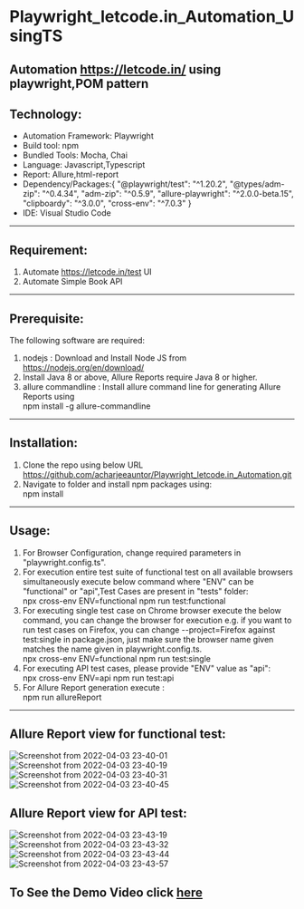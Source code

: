 # Playwright_letcode.in_Automation_UsingTS
Automation https://letcode.in/ using playwright,POM pattern
-----------------------------------------------------------
## Technology: <br>
* Automation Framework: Playwright <br>
* Build tool: npm <br>
* Bundled Tools: Mocha, Chai
* Language: Javascript,Typescript <br>
* Report: Allure,html-report <br>
* Dependency/Packages:{
   "@playwright/test": "^1.20.2",
   "@types/adm-zip": "^0.4.34",
    "adm-zip": "^0.5.9",
    "allure-playwright": "^2.0.0-beta.15",
    "clipboardy": "^3.0.0",
    "cross-env": "^7.0.3"
} <br>
* IDE: Visual Studio Code <br>

----------------------------------------------------------

## Requirement:<br>
1. Automate https://letcode.in/test UI
2. Automate Simple Book API

----------------------------------------------------------

## Prerequisite:
The following software are required:

1. nodejs : Download and Install Node JS from<br>
    https://nodejs.org/en/download/<br>
2. Install Java 8 or above, Allure Reports require Java 8 or higher.<br>
3. allure commandline : Install allure command line for generating Allure Reports using<br>
    npm install -g allure-commandline<br>
    
----------------------------------------------------------

## Installation:
1. Clone the repo using below URL<br>
  https://github.com/acharjeeauntor/Playwright_letcode.in_Automation.git<br>
2. Navigate to folder and install npm packages using:<br>
  npm install<br>

----------------------------------------------------------

## Usage:
1. For Browser Configuration, change required parameters in "playwright.config.ts".<br>
2. For execution entire test suite of functional test on all available browsers simultaneously execute below command where "ENV" can be "functional" or "api",Test Cases are present in "tests" folder:<br>
    npx cross-env ENV=functional npm run test:functional<br>
3. For executing single test case on Chrome browser execute the below command, you can change the browser for execution e.g. if you want to run test cases on Firefox, you can change --project=Firefox against test:single in package.json, just make sure the browser name given matches the name given in playwright.config.ts.<br>
    npx cross-env ENV=functional npm run test:single<br>
4. For executing API test cases, please provide "ENV" value as "api":<br>
    npx cross-env ENV=api npm run test:api<br>
5. For Allure Report generation execute :<br>
    npm run allureReport<br>

----------------------------------------------------------
## Allure Report view for functional test:
![Screenshot from 2022-04-03 23-40-01](https://user-images.githubusercontent.com/38497405/161562400-63dfb320-1ff2-4bf4-9c94-50a41d0414fe.png)
![Screenshot from 2022-04-03 23-40-19](https://user-images.githubusercontent.com/38497405/161562405-947fc7bc-919a-4199-95dd-e0b5ed7894d3.png)
![Screenshot from 2022-04-03 23-40-31](https://user-images.githubusercontent.com/38497405/161562419-9406e82c-8244-4de2-91a4-f576eadf8c60.png)
![Screenshot from 2022-04-03 23-40-45](https://user-images.githubusercontent.com/38497405/161562436-ff4df267-99d5-417c-9f98-1dfd8a568752.png)

## Allure Report view for API test:
![Screenshot from 2022-04-03 23-43-19](https://user-images.githubusercontent.com/38497405/161562622-5ec9cff5-3511-4b14-a7cc-2ef7fb4dcdd1.png)
![Screenshot from 2022-04-03 23-43-32](https://user-images.githubusercontent.com/38497405/161562636-ac449b50-5c0a-4d0f-8714-2366cf7b185c.png)
![Screenshot from 2022-04-03 23-43-44](https://user-images.githubusercontent.com/38497405/161562648-17ac23bc-3a24-48a8-9c73-edb998f92361.png)
![Screenshot from 2022-04-03 23-43-57](https://user-images.githubusercontent.com/38497405/161562660-bb69a041-46ae-40b6-8d47-fc3d89e58522.png)

## To See the Demo Video click [here](https://youtu.be/7CtRJizJ4HE)



